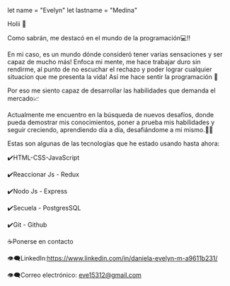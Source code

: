 let name = "Evelyn" let lastname = "Medina"

Holii 🖤

Como sabrán, me destacó en el mundo de la programación💻!!

En mi caso, es un mundo dónde consideró tener varias sensaciones y ser capaz de mucho más! 
Enfoca mi mente, me hace trabajar duro sin rendirme, al punto de no escuchar el rechazo y poder lograr cualquier situacion que me presenta la vida! Así me hace sentir la programación 🦾

Por eso me siento capaz de desarrollar las habilidades que demanda el mercado📈

Actualmente me encuentro en la búsqueda de nuevos desafíos, donde pueda demostrar mis conocimientos, poner a prueba mis habilidades y seguir creciendo, aprendiendo día a día, desafiándome a mí mismo.👩‍💻

Estas son algunas de las tecnologías que he estado usando hasta ahora:

✔️HTML-CSS-JavaScript

✔️Reaccionar Js - Redux

✔️Nodo Js - Express

✔️Secuela - PostgresSQL

✔️Git - Github

☕Ponerse en contacto

👁‍🗨LinkedIn:https://www.linkedin.com/in/daniela-evelyn-m-a9611b231/

👁‍🗨Correo electrónico: eve15312@gmail.com
